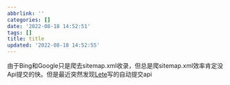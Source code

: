 ```yaml
---
abbrlink: ''
categories: []
date: '2022-08-18 14:52:51'
tags: []
title: title
updated: '2022-08-18 14:52:55'
---
```

由于Bing和Google只是爬去sitemap.xml收录，但总是爬sitemap.xml效率肯定没Api提交的快。但是最近突然发现[Lete](blog.imlete.cn)写的自动提交api
